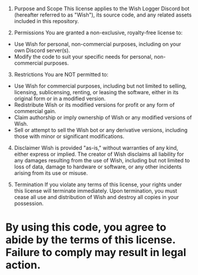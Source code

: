1. Purpose and Scope
This license applies to the Wish Logger Discord bot (hereafter referred to as "Wish"), its source code, and any related assets included in this repository.

2. Permissions
You are granted a non-exclusive, royalty-free license to:

- Use Wish for personal, non-commercial purposes, including on your own Discord server(s).
- Modify the code to suit your specific needs for personal, non-commercial purposes.
 
3. Restrictions
You are NOT permitted to:

- Use Wish for commercial purposes, including but not limited to selling, licensing, sublicensing, renting, or leasing the software, either in its original form or in a modified version.
- Redistribute Wish or its modified versions for profit or any form of commercial gain.
- Claim authorship or imply ownership of Wish or any modified versions of Wish.
- Sell or attempt to sell the Wish bot or any derivative versions, including those with minor or significant modifications.
  
4. Disclaimer
Wish is provided "as-is," without warranties of any kind, either express or implied.
The creator of Wish disclaims all liability for any damages resulting from the use of Wish, including but not limited to loss of data, damage to hardware or software, or any other incidents arising from its use or misuse.

6. Termination
If you violate any terms of this license, your rights under this license will terminate immediately.
Upon termination, you must cease all use and distribution of Wish and destroy all copies in your possession.

# By using this code, you agree to abide by the terms of this license. Failure to comply may result in legal action.
